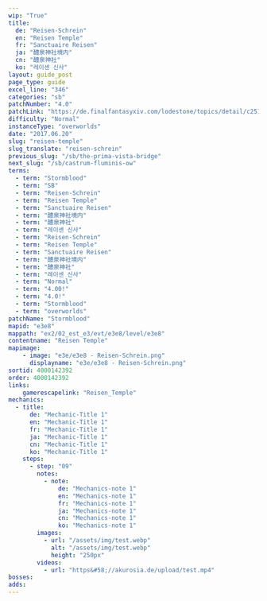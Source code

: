 ```yaml
---
wip: "True"
title:
  de: "Reisen-Schrein"
  en: "Reisen Temple"
  fr: "Sanctuaire Reisen"
  ja: "醴泉神社境内"
  cn: "醴泉神社"
  ko: "레이센 신사"
layout: guide_post
page_type: guide
excel_line: "346"
categories: "sb"
patchNumber: "4.0"
patchLink: "https://de.finalfantasyxiv.com/lodestone/topics/detail/c2519c232d02fc2394c3830faa364611cd4e610c"
difficulty: "Normal"
instanceType: "overworlds"
date: "2017.06.20"
slug: "reisen-temple"
slug_translate: "reisen-schrein"
previous_slug: "/sb/the-prima-vista-bridge"
next_slug: "/sb/castrum-fluminis-ow"
terms:
  - term: "Stormblood"
  - term: "SB"
  - term: "Reisen-Schrein"
  - term: "Reisen Temple"
  - term: "Sanctuaire Reisen"
  - term: "醴泉神社境内"
  - term: "醴泉神社"
  - term: "레이센 신사"
  - term: "Reisen-Schrein"
  - term: "Reisen Temple"
  - term: "Sanctuaire Reisen"
  - term: "醴泉神社境内"
  - term: "醴泉神社"
  - term: "레이센 신사"
  - term: "Normal"
  - term: "4.00!"
  - term: "4.0!"
  - term: "Stormblood"
  - term: "overworlds"
patchName: "Stormblood"
mapid: "e3e8"
mappath: "ex2/02_est_e3/evt/e3e8/level/e3e8"
contentname: "Reisen Temple"
mapimage:
    - image: "e3e/e3e8 - Reisen-Schrein.png"
      displayname: "e3e/e3e8 - Reisen-Schrein.png"
sortid: 4000142392
order: 4000142392
links:
    gamerescapelink: "Reisen_Temple"
mechanics:
  - title:
      de: "Mechanic-Title 1"
      en: "Mechanic-Title 1"
      fr: "Mechanic-Title 1"
      ja: "Mechanic-Title 1"
      cn: "Mechanic-Title 1"
      ko: "Mechanic-Title 1"
    steps:
      - step: "09"
        notes:
          - note:
              de: "Mechanics-note 1"
              en: "Mechanics-note 1"
              fr: "Mechanics-note 1"
              ja: "Mechanics-note 1"
              cn: "Mechanics-note 1"
              ko: "Mechanics-note 1"
        images:
          - url: "/assets/img/test.webp"
            alt: "/assets/img/test.webp"
            height: "250px"
        videos:
          - url: "https&#58;//akurosia.de/upload/test.mp4"
bosses:
adds:
---
```

